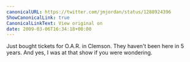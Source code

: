 ```yaml
---
canonicalURL: https://twitter.com/jmjordan/status/1288924396
ShowCanonicalLink: true
CanonicalLinkText: View original on
date: 2009-03-06T16:34:18+00:00
---
```

Just bought tickets for O.A.R. in Clemson. They haven't been here in 5 years. And yes, I was at that show if you were wondering.